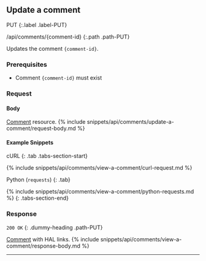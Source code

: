 ## Update a comment

PUT
{:.label .label-PUT}

/api/comments/{comment-id}
{:.path .path-PUT}

Updates the comment `{comment-id}`.

### Prerequisites

- Comment `{comment-id}` must exist

### Request
#### Body
[Comment](#comment) resource.
{% include snippets/api/comments/update-a-comment/request-body.md %}

#### Example Snippets
cURL
{: .tab .tabs-section-start}

{% include snippets/api/comments/view-a-comment/curl-request.md %}

Python (`requests`)
{: .tab}

{% include snippets/api/comments/view-a-comment/python-requests.md %}
{: .tabs-section-end}

### Response
`200 OK`
{: .dummy-heading .path-PUT}

[Comment](comments#comment) with HAL links.
{% include snippets/api/comments/view-a-comment/response-body.md %}

---
